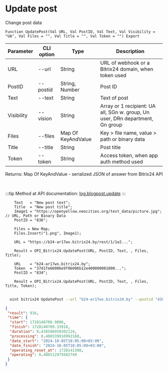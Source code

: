 ﻿---
sidebar_position: 2
---

# Update post
 Change post data



`Function UpdatePost(Val URL, Val PostID, Val Text, Val Visibility = "UA", Val Files = "", Val Title = "", Val Token = "") Export`

  | Parameter | CLI option | Type | Description |
  |-|-|-|-|
  | URL | --url | String | URL of webhook or a Bitrix24 domain, when token used |
  | PostID | --postid | String, Number | Post ID |
  | Text | --text | String | Text of post |
  | Visibility | --vision | String | Array or 1 recipient: UA all, SGn w. group, Un user, DRn department, Gn group |
  | Files | --files | Map Of KeyAndValue | Key > file name, value > path or binary data |
  | Title | --title | String | Post title |
  | Token | --token | String | Access token, when app auth method used |

  
  Returns:  Map Of KeyAndValue - serialized JSON of answer from Bitrix24 API

<br/>

:::tip
Method at API documentation: [log.blogpost.update](https://dev.1c-bitrix.ru/rest_help/log/log_blogpost_update.php)
:::
<br/>


```bsl title="Code example"
    Text   = "New post text";
    Title  = "New post title";
    Image1 = "https://openyellow.neocities.org/test_data/picture.jpg"; // URL, Path or Binary Data
    PostID = "836";

    Files = New Map;
    Files.Insert("1.png", Image1);

    URL = "https://b24-ar17wx.bitrix24.by/rest/1/1o2...";

    Result = OPI_Bitrix24.UpdatePost(URL, PostID, Text, , Files, Title);

    URL    = "b24-ar17wx.bitrix24.by";
    Token  = "37d1fe66006e9f06006b12e400000001000...";
    PostID = "834";

    Result = OPI_Bitrix24.UpdatePost(URL, PostID, Text, , Files, Title, Token);
```



```sh title="CLI command example"
    
  oint bitrix24 UpdatePost --url "b24-ar17wx.bitrix24.by" --postid "438" --text %text% --vision %vision% --files %files% --title %title% --token "fe3fa966006e9f06006b12e400000001000..."

```

```json title="Result"
{
 "result": 916,
 "time": {
  "start": 1728140708.9006,
  "finish": 1728140709.33918,
  "duration": 0.438586950302124,
  "processing": 0.406539916992188,
  "date_start": "2024-10-05T18:05:08+03:00",
  "date_finish": "2024-10-05T18:05:09+03:00",
  "operating_reset_at": 1728141308,
  "operating": 0.406512975692749
 }
}
```

